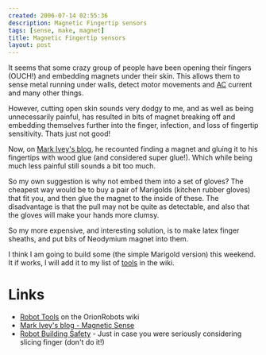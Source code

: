 ```yaml
---
created: 2006-07-14 02:55:36
description: Magnetic Fingertip sensors
tags: [sense, make, magnet]
title: Magnetic Fingertip sensors
layout: post
---
```

It seems that some crazy group of people have been opening their fingers (OUCH!) and embedding magnets under their skin. This allows them to sense metal running under walls, detect motor movements and [AC](AC "Alternating Current") current and many other things.

However, cutting open skin sounds very dodgy to me, and as well as being unnecessarily painful, has resulted in bits of magnet breaking off and embedding themselves further into the finger, infection, and loss of fingertip sensitivity. Thats just not good!

Now, on [Mark Ivey's blog](http://zovirl.com/2006/07/09/magnetic-sense), he recounted finding a magnet and gluing it to his fingertips with wood glue (and considered super glue!). Which while being much less painful still sounds a bit too much.

So my own suggestion is why not embed them into a set of gloves? The cheapest way would be to buy a pair of Marigolds (kitchen rubber gloves) that fit you, and then glue the magnet to the inside of these. The disadvantage is that the pull may not be quite as detectable, and also that the gloves will make your hands more clumsy.

So my more expensive, and interesting solution, is to make latex finger sheaths, and put bits of Neodymium magnet into them.

I think I am going to build some (the simple Marigold version) this weekend. It if works, I will add it to my list of [tools](Robot+Tools "Tools that are often required to get started in robot building") in the wiki.

# Links
* [Robot Tools](Robot+Tools "Tools that are often required to get started in robot building") on the OrionRobots wiki
* <a href="http://zovirl.com/2006/07/09/magnetic-sense/" >Mark Ivey's blog - Magnetic Sense</a>
* [Robot Building Safety](Robot+Building+Safety "Building robots can be dangerous - tips to help your safety") - Just in case you were seriously considering slicing finger (don't do it!)

